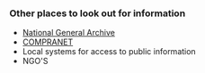 ### Other places to look out for information

* [National General Archive](http://www.agn.gob.mx/)
* [COMPRANET](http://compranet.funcionpublica.gob.mx/web/login.html) 
* Local systems for access to public information
* NGO'S